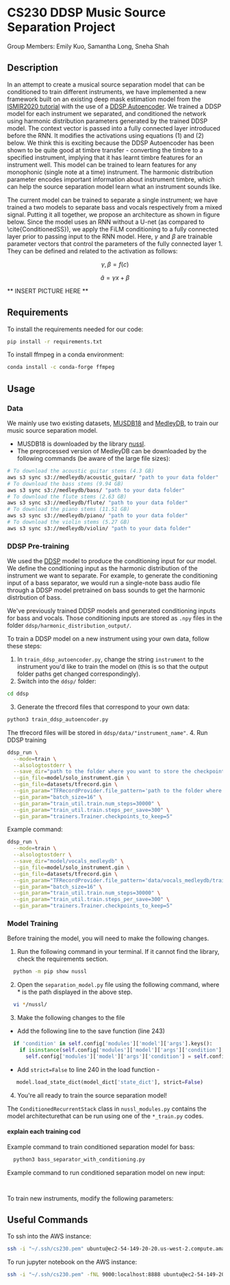 # CS230 DDSP Music Source Separation Project
Group Members: Emily Kuo, Samantha Long, Sneha Shah

## Description

In an attempt to create a musical source separation model that can be conditioned to train different instruments, we have implemented a new framework built on an existing deep mask estimation model from the [ISMIR2020 tutorial](https://source-separation.github.io/tutorial/landing.html) with the use of a [DDSP Autoencoder](https://github.com/magenta/ddsp/blob/main/ddsp/training/models/autoencoder.py). We trained a DDSP model for each instrument we separated, and conditioned the network using harmonic distribution parameters generated by the trained DDSP model. The context vector is passed into a fully connected layer introduced before the RNN. It modifies the activations using equations (1) and (2) below. We think this is exciting because the DDSP Autoencoder has been shown to be quite good at timbre transfer - converting the timbre to a specified instrument, implying that it has learnt timbre features for an instrument well. This model can be trained to learn features for any monophonic (single note at a time) instrument. The harmonic distribution parameter encodes important information about instrument timbre, which can help the source separation model learn what an instrument sounds like.

The current model can be trained to separate a single instrument; we have trained a two models to separate bass and vocals respectively from a mixed signal. Putting it all together, we propose an architecture as shown in figure below. Since the model uses an RNN without a U-net (as compared to \cite{ConditionedSS}), we apply the FiLM conditioning to a fully connected layer prior to passing input to the RNN model. Here, $\gamma$ and $\beta$ are trainable parameter vectors that control the parameters of the fully connected layer 1. They can be defined and related to the activation as follows:

$$\gamma, \beta = f(c)$$

$$\hat{a} = \gamma x + \beta$$

** INSERT PICTURE HERE **


## Requirements
To install the requirements needed for our code:
```bash
pip install -r requirements.txt
```
To install ffmpeg in a conda environment:
```bash
conda install -c conda-forge ffmpeg 
```

## Usage
### Data
We mainly use two existing datasets, [MUSDB18](https://zenodo.org/record/1117372#.Y5Pfv-zMLdo) and [MedleyDB](https://medleydb.weebly.com/), to train our music source separation model.
- MUSDB18 is downloaded by the library [nussl](https://github.com/nussl/nussl).
- The preprocessed version of MedleyDB can be downloaded by the following commands (be aware of the large file sizes):
```bash
# To download the acoustic guitar stems (4.3 GB)
aws s3 sync s3://medleydb/acoustic_guitar/ "path to your data folder"
# To download the bass stems (9.94 GB)
aws s3 sync s3://medleydb/bass/ "path to your data folder"
# To download the flute stems (2.63 GB)
aws s3 sync s3://medleydb/flute/ "path to your data folder"
# To download the piano stems (11.51 GB)
aws s3 sync s3://medleydb/piano/ "path to your data folder"
# To download the violin stems (5.27 GB)
aws s3 sync s3://medleydb/violin/ "path to your data folder"
```

### DDSP Pre-training
We used the [DDSP](https://github.com/magenta/ddsp) model to produce the conditioning input for our model. We define the conditioning input as the harmonic distribution of the instrument we want to separate. For example, to generate the conditioning input of a bass separator, we would run a single-note bass audio file through a DDSP model pretrained on bass sounds to get the harmonic distrbution of bass.

We've previously trained DDSP models and generated conditioning inputs for bass and vocals. Those conditioning inputs are stored as `.npy` files in the folder `ddsp/harmonic_distribution_output/`.

To train a DDSP model on a new instrument using your own data, follow these steps:
1. In `train_ddsp_autoencoder.py`, change the string `instrument` to the instrument you'd like to train the model on (this is so that the output folder paths get changed correspondingly).
2. Switch into the `ddsp/` folder:
```bash
cd ddsp
```
3. Generate the tfrecord files that correspond to your own data:
```bash
python3 train_ddsp_autoencoder.py
```
The tfrecord files will be stored in `ddsp/data/"instrument_name"`.
4. Run DDSP training
```bash
ddsp_run \
  --mode=train \
  --alsologtostderr \
  --save_dir="path to the folder where you want to store the checkpoints" \
  --gin_file=model/solo_instrument.gin \
  --gin_file=datasets/tfrecord.gin \
  --gin_param="TFRecordProvider.file_pattern='path to the folder where train.tfrecord* are stored'" \
  --gin_param="batch_size=16" \
  --gin_param="train_util.train.num_steps=30000" \
  --gin_param="train_util.train.steps_per_save=300" \
  --gin_param="trainers.Trainer.checkpoints_to_keep=5"
```
Example command:
```bash
ddsp_run \
  --mode=train \
  --alsologtostderr \
  --save_dir="model/vocals_medleydb" \
  --gin_file=model/solo_instrument.gin \
  --gin_file=datasets/tfrecord.gin \
  --gin_param="TFRecordProvider.file_pattern='data/vocals_medleydb/train.tfrecord*'" \
  --gin_param="batch_size=16" \
  --gin_param="train_util.train.num_steps=30000" \
  --gin_param="train_util.train.steps_per_save=300" \
  --gin_param="trainers.Trainer.checkpoints_to_keep=5"
```

### Model Training

Before training the model, you will need to make the following changes.

1. Run the following command in your terminal. If it cannot find the library, check the requirements section.
```bash
  python -m pip show nussl
```

2. Open the `separation_model.py` file using the following command, where * is the path displayed in the above step.
```bash
  vi */nussl/
```

3. Make the following changes to the file
- Add the following line to the save function (line 243) 
```python
  if 'condition' in self.config['modules']['model']['args'].keys():
    if isinstance(self.config['modules']['model']['args']['condition'], torch.Tensor):
      self.config['modules']['model']['args']['condition'] = self.config['modules']['model']['args']['condition'].tolist()
```
                
- Add `strict=False` to line 240 in the load function - 
```python
   model.load_state_dict(model_dict['state_dict'], strict=False)
```
  
4. You're all ready to train the source separation model!

The `ConditionedRecurrentStack` class in `nussl_modules.py` contains the model architecturethat can be run using one of the `*_train.py` codes.

#### explain each training cod


Example command to train conditioned separation model for bass:
```bash
  python3 bass_separator_with_conditioning.py
```

Example command to run conditioned separation model on new input:
```bash
  
```

To train new instruments, modify the following parameters:



## Useful Commands
To ssh into the AWS instance:
```bash
ssh -i "~/.ssh/cs230.pem" ubuntu@ec2-54-149-20-20.us-west-2.compute.amazonaws.com
```

To run jupyter notebook on the AWS instance:
```bash
ssh -i "~/.ssh/cs230.pem" -fNL 9000:localhost:8888 ubuntu@ec2-54-149-20-20.us-west-2.compute.amazonaws.com
```
